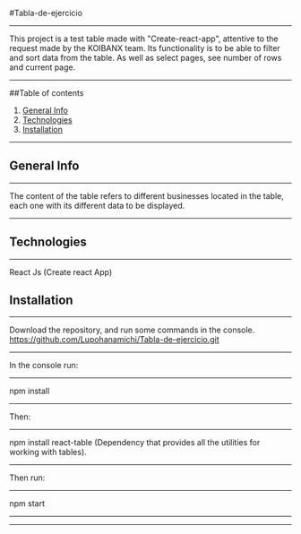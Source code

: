 #Tabla-de-ejercicio
***
This project is a test table made with "Create-react-app", attentive to the request made by the KOIBANX team. Its functionality is to be able to filter and sort data from the table. As well as select pages, see number of rows and current page.
***
##Table of contents
1. [General Info](#general-info)
2. [Technologies](#technologies)
3. [Installation](#installation)
***
## General Info
***
The content of the table refers to different businesses located in the table, each one with its different data to be displayed.
***
## Technologies
***
React Js (Create react App)
## Installation
***
Download the repository, and run some commands in the console.
https://github.com/Lupohanamichi/Tabla-de-ejercicio.git
***
In the console run:
***
npm install 
***
Then:
***
npm install react-table (Dependency that provides all the utilities for working with tables).
***
Then run:
***
npm start 
***
***

